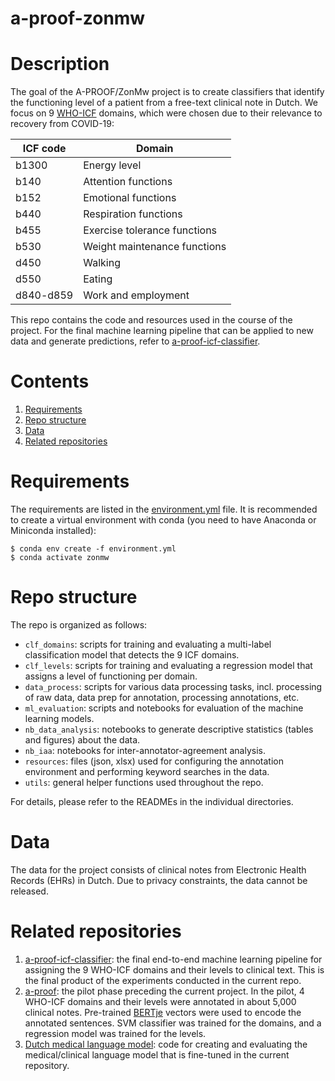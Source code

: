 a-proof-zonmw
=============

# Description
The goal of the A-PROOF/ZonMw project is to create classifiers that identify the functioning level of a patient from a free-text clinical note in Dutch. We focus on 9 [WHO-ICF](https://www.who.int/standards/classifications/international-classification-of-functioning-disability-and-health) domains, which were chosen due to their relevance to recovery from COVID-19:

ICF code | Domain
---|---
b1300 | Energy level
b140 | Attention functions
b152 | Emotional functions
b440 | Respiration functions
b455 | Exercise tolerance functions
b530 | Weight maintenance functions
d450 | Walking
d550 | Eating
d840-d859 | Work and employment

This repo contains the code and resources used in the course of the project. For the final machine learning pipeline that can be applied to new data and generate predictions, refer to [a-proof-icf-classifier](https://github.com/cltl/aproof-icf-classifier).

# Contents
1. [Requirements](#requirements)
2. [Repo structure](#repo-structure)
3. [Data](#data)
4. [Related repositories](#related-repositories)

# Requirements
The requirements are listed in the [environment.yml](environment.yml) file. It is recommended to create a virtual environment with conda (you need to have Anaconda or Miniconda installed):
```
$ conda env create -f environment.yml
$ conda activate zonmw
```

# Repo structure
The repo is organized as follows:
- `clf_domains`: scripts for training and evaluating a multi-label classification model that detects the 9 ICF domains. 
- `clf_levels`: scripts for training and evaluating a regression model that assigns a level of functioning per domain.
- `data_process`: scripts for various data processing tasks, incl. processing of raw data, data prep for annotation, processing annotations, etc.
- `ml_evaluation`: scripts and notebooks for evaluation of the machine learning models.
- `nb_data_analysis`: notebooks to generate descriptive statistics (tables and figures) about the data.
- `nb_iaa`: notebooks for inter-annotator-agreement analysis.
- `resources`: files (json, xlsx) used for configuring the annotation environment and performing keyword searches in the data.
- `utils`: general helper functions used throughout the repo.

For details, please refer to the READMEs in the individual directories.

# Data
The data for the project consists of clinical notes from Electronic Health Records (EHRs) in Dutch. Due to privacy constraints, the data cannot be released.

# Related repositories
1. [a-proof-icf-classifier](https://github.com/cltl/aproof-icf-classifier): the final end-to-end machine learning pipeline for assigning the 9 WHO-ICF domains and their levels to clinical text. This is the final product of the experiments conducted in the current repo.
2. [a-proof](https://github.com/cltl/a-proof): the pilot phase preceding the current project. In the pilot, 4 WHO-ICF domains and their levels were annotated in about 5,000 clinical notes. Pre-trained [BERTje](https://github.com/wietsedv/bertje) vectors were used to encode the annotated sentences. SVM classifier was trained for the domains, and a regression model was trained for the levels.
3. [Dutch medical language model](https://github.com/cltl-students/verkijk_stella_rma_thesis_dutch_medical_langauge_model): code for creating and evaluating the medical/clinical language model that is fine-tuned in the current repository.
